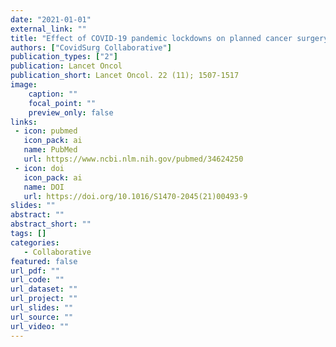 ```yaml
---
date: "2021-01-01"
external_link: ""
title: "Effect of COVID-19 pandemic lockdowns on planned cancer surgery for 15 tumour types in 61 countries: an international, prospective, cohort study"
authors: ["CovidSurg Collaborative"]
publication_types: ["2"]
publication: Lancet Oncol
publication_short: Lancet Oncol. 22 (11); 1507-1517
image:
    caption: ""
    focal_point: ""
    preview_only: false
links:
 - icon: pubmed
   icon_pack: ai
   name: PubMed
   url: https://www.ncbi.nlm.nih.gov/pubmed/34624250
 - icon: doi
   icon_pack: ai
   name: DOI
   url: https://doi.org/10.1016/S1470-2045(21)00493-9
slides: ""
abstract: ""
abstract_short: ""
tags: []
categories: 
   - Collaborative
featured: false
url_pdf: ""
url_code: ""
url_dataset: ""
url_project: ""
url_slides: ""
url_source: ""
url_video: ""
---
```

